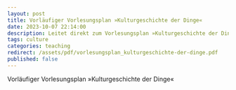 ```yaml
---
layout: post
title: Vorläufiger Vorlesungsplan »Kulturgeschichte der Dinge«
date: 2023-10-07 22:14:00
description: Leitet direkt zum Vorlesungsplan »Kulturgeschichte der Dinge« als PDF weiter.
tags: culture
categories: teaching
redirect: /assets/pdf/vorlesungsplan_kulturgeschichte-der-dinge.pdf
published: false
---
```


Vorläufiger Vorlesungsplan »Kulturgeschichte der Dinge«
